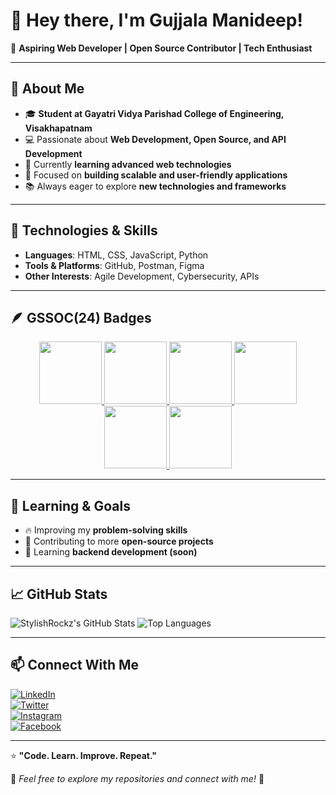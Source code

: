 # 👋 Hey there, I'm Gujjala Manideep!  

🚀 **Aspiring Web Developer | Open Source Contributor | Tech Enthusiast**  

---

## 🌟 About Me  

- 🎓 **Student at Gayatri Vidya Parishad College of Engineering, Visakhapatnam**  
- 💻 Passionate about **Web Development, Open Source, and API Development**  
- 🌱 Currently **learning advanced web technologies**  
- 🎯 Focused on **building scalable and user-friendly applications**  
- 📚 Always eager to explore **new technologies and frameworks**  

---

## 🔧 Technologies & Skills  

- **Languages**: HTML, CSS, JavaScript, Python   
- **Tools & Platforms**: GitHub, Postman, Figma  
- **Other Interests**: Agile Development, Cybersecurity, APIs  

---

## 🪶 GSSOC(24) Badges  

<div style='display:flex; align-items:center; gap: 10px;' align='center'>
  <a href="https://gssoc.girlscript.tech/leaderboard">
    <img src="https://raw.githubusercontent.com/GSSoC24/Postman-Challenge/main/docs/assets/Postman%20White.png" width="100px" height="100px" />
    <img src="https://raw.githubusercontent.com/GSSoC24/Postman-Challenge/main/docs/assets/1.png" width="100px" height="100px" />
    <img src="https://raw.githubusercontent.com/GSSoC24/Postman-Challenge/main/docs/assets/2.png" width="100px" height="100px" />
    <img src="https://raw.githubusercontent.com/GSSoC24/Postman-Challenge/main/docs/assets/3.png" width="100px" height="100px" />
    <img src="https://raw.githubusercontent.com/GSSoC24/Postman-Challenge/main/docs/assets/4.png" width="100px" height="100px" />
    <img src="https://raw.githubusercontent.com/GSSoC24/Postman-Challenge/main/docs/assets/5.png" width="100px" height="100px" />
  </a>
</div>  

---

## 🌱 Learning & Goals  

- 🔥 Improving my **problem-solving skills**  
- 🚀 Contributing to more **open-source projects**  
- 📖 Learning **backend development (soon)**  

---

## 📈 GitHub Stats  

![StylishRockz's GitHub Stats](https://github-readme-stats.vercel.app/api?username=StylishRockz&show_icons=true&theme=radical)
![Top Languages](https://github-readme-stats.vercel.app/api/top-langs/?username=StylishRockz&layout=compact&theme=radical)  

---

## 📫 Connect With Me  

[![LinkedIn](https://img.shields.io/badge/LinkedIn-0077B5?style=for-the-badge&logo=linkedin&logoColor=white)](https://www.linkedin.com/in/manideep-gujjala-778755223/)  
[![Twitter](https://img.shields.io/badge/Twitter-1DA1F2?style=for-the-badge&logo=twitter&logoColor=white)](https://x.com/Mannu68570935)  
[![Instagram](https://img.shields.io/badge/Instagram-E4405F?style=for-the-badge&logo=instagram&logoColor=white)](https://www.instagram.com/manideep2004/)  
[![Facebook](https://img.shields.io/badge/Facebook-1877F2?style=for-the-badge&logo=facebook&logoColor=white)](https://www.facebook.com/mani.deepu.14811/)  

---

⭐ **"Code. Learn. Improve. Repeat."**  

🔗 *Feel free to explore my repositories and connect with me!* 🚀
